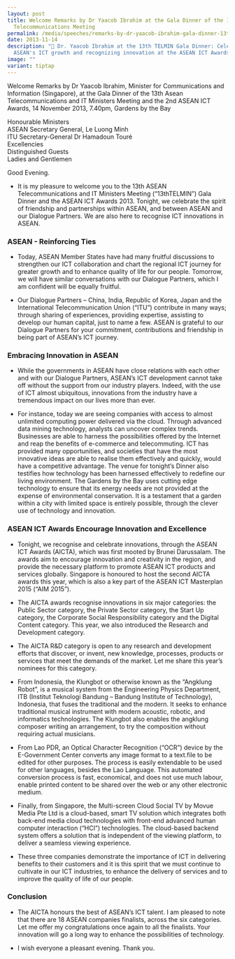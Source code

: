```yaml
---
layout: post
title: Welcome Remarks by Dr Yaacob Ibrahim at the Gala Dinner of the 13th ASEAN
  Telecommunications Meeting
permalink: /media/speeches/remarks-by-dr-yaacob-ibrahim-gala-dinner-13th-asean-telecommunications-meeting/
date: 2013-11-14
description: "🤝 Dr. Yaacob Ibrahim at the 13th TELMIN Gala Dinner: Celebrating
  ASEAN's ICT growth and recognizing innovation at the ASEAN ICT Awards. 🌟🏅"
image: ""
variant: tiptap
---
```

<p>Welcome Remarks by Dr Yaacob Ibrahim, Minister for Communications and
Information (Singapore), at the Gala Dinner of the 13th Asean Telecommunications
and IT Ministers Meeting and the 2nd ASEAN ICT Awards, 14 November 2013,
7.40pm, Gardens by the Bay</p>
<p>Honourable Ministers
<br>ASEAN Secretary General, Le Luong Minh
<br>ITU Secretary-General Dr Hamadoun Touré
<br>Excellencies
<br>Distinguished Guests
<br>Ladies and Gentlemen</p>
<p>Good Evening.</p>
<ul data-tight="true" class="tight">
<li>
<p>It is my pleasure to welcome you to the 13th ASEAN Telecommunications
and IT Ministers Meeting (“13thTELMIN”) Gala Dinner and the ASEAN ICT Awards
2013. Tonight, we celebrate the spirit of friendship and partnerships within
ASEAN, and between ASEAN and our Dialogue Partners. We are also here to
recognise ICT innovations in ASEAN.</p>
</li>
</ul>
<h3>ASEAN - Reinforcing Ties</h3>
<ul>
<li>
<p>Today, ASEAN Member States have had many fruitful discussions to strengthen
our ICT collaboration and chart the regional ICT journey for greater growth
and to enhance quality of life for our people. Tomorrow, we will have similar
conversations with our Dialogue Partners, which I am confident will be
equally fruitful.</p>
</li>
<li>
<p>Our Dialogue Partners – China, India, Republic of Korea, Japan and the
International Telecommunication Union (“ITU”) contribute in many ways;
through sharing of experiences, providing expertise, assisting to develop
our human capital, just to name a few. ASEAN is grateful to our Dialogue
Partners for your commitment, contributions and friendship in being part
of ASEAN’s ICT journey.</p>
</li>
</ul>
<h3>Embracing Innovation in ASEAN</h3>
<ul>
<li>
<p>While the governments in ASEAN have close relations with each other and
with our Dialogue Partners, ASEAN’s ICT development cannot take off without
the support from our industry players. Indeed, with the use of ICT almost
ubiquitous, innovations from the industry have a tremendous impact on our
lives more than ever.</p>
</li>
<li>
<p>For instance, today we are seeing companies with access to almost unlimited
computing power delivered via the cloud. Through advanced data mining technology,
analysts can uncover complex trends. Businesses are able to harness the
possibilities offered by the Internet and reap the benefits of e-commerce
and telecommuting. ICT has provided many opportunities, and societies that
have the most innovative ideas are able to realise them effectively and
quickly, would have a competitive advantage. The venue for tonight’s Dinner
also testifies how technology has been harnessed effectively to redefine
our living environment. The Gardens by the Bay uses cutting edge technology
to ensure that its energy needs are not provided at the expense of environmental
conservation. It is a testament that a garden within a city with limited
space is entirely possible, through the clever use of technology and innovation.</p>
</li>
</ul>
<h3>ASEAN ICT Awards Encourage Innovation and Excellence</h3>
<ul>
<li>
<p>Tonight, we recognise and celebrate innovations, through the ASEAN ICT
Awards (AICTA), which was first mooted by Brunei Darussalam. The awards
aim to encourage innovation and creativity in the region, and provide the
necessary platform to promote ASEAN ICT products and services globally.
Singapore is honoured to host the second AICTA awards this year, which
is also a key part of the ASEAN ICT Masterplan 2015 (“AIM 2015”).</p>
</li>
<li>
<p>The AICTA awards recognise innovations in six major categories: the Public
Sector category, the Private Sector category, the Start Up category, the
Corporate Social Responsibility category and the Digital Content category.
This year, we also introduced the Research and Development category.</p>
</li>
<li>
<p>The AICTA R&amp;D category is open to any research and development efforts
that discover, or invent, new knowledge, processes, products or services
that meet the demands of the market. Let me share this year’s nominees
for this category.</p>
</li>
<li>
<p>From Indonesia, the Klungbot or otherwise known as the “Angklung Robot”,
is a musical system from the Engineering Physics Department, ITB (Institut
Teknologi Bandung – Bandung Institute of Technology), Indonesia, that fuses
the traditional and the modern. It seeks to enhance traditional musical
instrument with modern acoustic, robotic, and informatics technologies.
The Klungbot also enables the angklung composer writing an arrangement,
to try the composition without requiring actual musicians.</p>
</li>
<li>
<p>From Lao PDR, an Optical Character Recognition (“OCR”) device by the E-Government
Center converts any image format to a text.file to be edited for other
purposes. The process is easily extendable to be used for other languages,
besides the Lao Language. This automated conversion process is fast, economical,
and does not use much labour, enable printed content to be shared over
the web or any other electronic medium.</p>
</li>
<li>
<p>Finally, from Singapore, the Multi-screen Cloud Social TV by Movue Media
Pte Ltd is a cloud-based, smart TV solution which integrates both back-end
media cloud technologies with front-end advanced human computer interaction
(“HCI”) technologies. The cloud-based backend system offers a solution
that is independent of the viewing platform, to deliver a seamless viewing
experience.</p>
</li>
<li>
<p>These three companies demonstrate the importance of ICT in delivering
benefits to their customers and it is this spirit that we must continue
to cultivate in our ICT industries, to enhance the delivery of services
and to improve the quality of life of our people.</p>
</li>
</ul>
<h3>Conclusion</h3>
<ul>
<li>
<p>The AICTA honours the best of ASEAN’s ICT talent. I am pleased to note
that there are 18 ASEAN companies finalists, across the six categories.
Let me offer my congratulations once again to all the finalists. Your innovation
will go a long way to enhance the possibilities of technology.</p>
</li>
<li>
<p>I wish everyone a pleasant evening. Thank you.</p>
</li>
</ul>
<p></p>